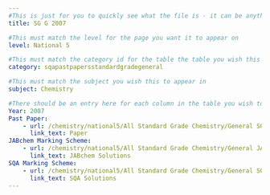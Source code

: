 ```yaml
---
#This is just for you to quickly see what the file is - it can be anything you want
title: SG G 2007

#This must match the level for the page you want it to appear on
level: National 5

#This must match the category id for the table the table you wish this to appear in
category: sqapastpapersstandardgradegeneral

#This must match the subject you wish this to appear in
subject: Chemistry

#There should be an entry here for each column in the table you wish to populate:
Year: 2007
Past Paper:
    - url: /chemistry/national5/All Standard Grade Chemistry/General SQA PP/General SQA PP 2007.pdf
      link_text: Paper
JABchem Marking Scheme:
    - url: /chemistry/national5/All Standard Grade Chemistry/General JABchem Msch/2007generalMSch.pdf
      link_text: JABchem Solutions
SQA Marking Scheme:
    - url: /chemistry/national5/All Standard Grade Chemistry/General SQA Msch/General SQA Msch 2007.pdf
      link_text: SQA Solutions
---
```


